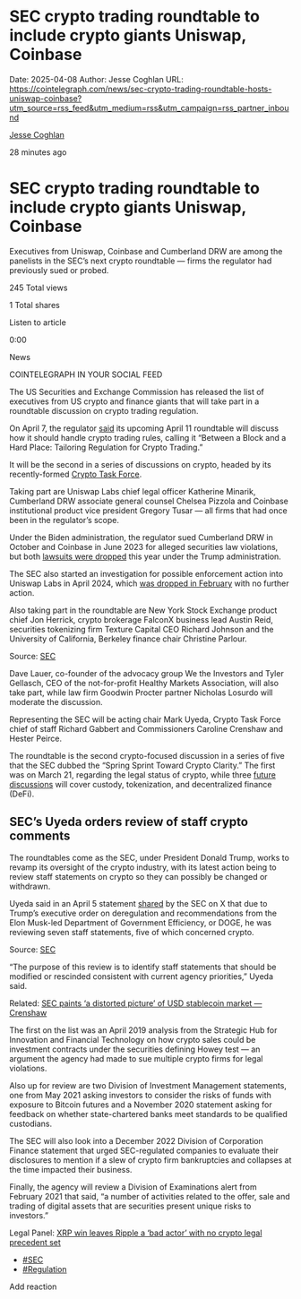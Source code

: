 # SEC crypto trading roundtable to include crypto giants Uniswap, Coinbase

Date: 2025-04-08
Author: Jesse Coghlan
URL: https://cointelegraph.com/news/sec-crypto-trading-roundtable-hosts-uniswap-coinbase?utm_source=rss_feed&utm_medium=rss&utm_campaign=rss_partner_inbound

[ Jesse Coghlan ](/authors/jesse-coghlan)

28 minutes ago 

#  SEC crypto trading roundtable to include crypto giants Uniswap, Coinbase 

Executives from Uniswap, Coinbase and Cumberland DRW are among the panelists in the SEC’s next crypto roundtable — firms the regulator had previously sued or probed. 

245  Total views 

1  Total shares 

Listen to article 

[](https://s3.cointelegraph.com/audio/184894.c5185cf1-053c-42d3-9e20-a0f8b2ef5597.mp3 "Download as mp3")

0:00 

News 

COINTELEGRAPH IN YOUR SOCIAL FEED

The US Securities and Exchange Commission has released the list of executives from US crypto and finance giants that will take part in a roundtable discussion on crypto trading regulation.

On April 7, the regulator [said](https://www.sec.gov/newsroom/press-releases/2025-61 "null") its upcoming April 11 roundtable will discuss how it should handle crypto trading rules, calling it “Between a Block and a Hard Place: Tailoring Regulation for Crypto Trading.”

It will be the second in a series of discussions on crypto, headed by its recently-formed [Crypto Task Force](https://cointelegraph.com/learn/articles/sec-crypto-task-force "null").

Taking part are Uniswap Labs chief legal officer Katherine Minarik, Cumberland DRW associate general counsel Chelsea Pizzola and Coinbase institutional product vice president Gregory Tusar — all firms that had once been in the regulator’s scope.

Under the Biden administration, the regulator sued Cumberland DRW in October and Coinbase in June 2023 for alleged securities law violations, but both [lawsuits were dropped](https://cointelegraph.com/news/sec-to-dismiss-lawsuit-cumberland-drw "null") this year under the Trump administration.

The SEC also started an investigation for possible enforcement action into Uniswap Labs in April 2024, which [was dropped in February](https://cointelegraph.com/news/sec-investigation-uniswap-dropped "null") with no further action.

Also taking part in the roundtable are New York Stock Exchange product chief Jon Herrick, crypto brokerage FalconX business lead Austin Reid, securities tokenizing firm Texture Capital CEO Richard Johnson and the University of California, Berkeley finance chair Christine Parlour.

Source: [SEC](https://x.com/SECGov/status/1909313001808671109 "https://x.com/SECGov/status/1909313001808671109")

Dave Lauer, co-founder of the advocacy group We the Investors and Tyler Gellasch, CEO of the not-for-profit Healthy Markets Association, will also take part, while law firm Goodwin Procter partner Nicholas Losurdo will moderate the discussion.

Representing the SEC will be acting chair Mark Uyeda, Crypto Task Force chief of staff Richard Gabbert and Commissioners Caroline Crenshaw and Hester Peirce.

The roundtable is the second crypto-focused discussion in a series of five that the SEC dubbed the “Spring Sprint Toward Crypto Clarity.” The first was on March 21, regarding the legal status of crypto, while three [future discussions](https://cointelegraph.com/news/sec-4-more-crypto-roundtables-trading-custody-tokenization-defi "null") will cover custody, tokenization, and decentralized finance (DeFi).

## SEC’s Uyeda orders review of staff crypto comments

The roundtables come as the SEC, under President Donald Trump, works to revamp its oversight of the crypto industry, with its latest action being to review staff statements on crypto so they can possibly be changed or withdrawn.

Uyeda said in an April 5 statement [shared](https://x.com/SECGov/status/1908546943686492633 "null") by the SEC on X that due to Trump’s executive order on deregulation and recommendations from the Elon Musk-led Department of Government Efficiency, or DOGE, he was reviewing seven staff statements, five of which concerned crypto.

Source: [SEC](https://x.com/SECGov/status/1908546943686492633 "https://x.com/SECGov/status/1908546943686492633")

“The purpose of this review is to identify staff statements that should be modified or rescinded consistent with current agency priorities,” Uyeda said.

Related: [SEC paints ‘a distorted picture’ of USD stablecoin market — Crenshaw](https://cointelegraph.com/news/us-sec-stablecoin-guidelines-challenged-caroline-crenshaw "null")

The first on the list was an April 2019 analysis from the Strategic Hub for Innovation and Financial Technology on how crypto sales could be investment contracts under the securities defining Howey test — an argument the agency had made to sue multiple crypto firms for legal violations.

Also up for review are two Division of Investment Management statements, one from May 2021 asking investors to consider the risks of funds with exposure to Bitcoin futures and a November 2020 statement asking for feedback on whether state-chartered banks meet standards to be qualified custodians.

The SEC will also look into a December 2022 Division of Corporation Finance statement that urged SEC-regulated companies to evaluate their disclosures to mention if a slew of crypto firm bankruptcies and collapses at the time impacted their business.

Finally, the agency will review a Division of Examinations alert from February 2021 that said, “a number of activities related to the offer, sale and trading of digital assets that are securities present unique risks to investors.” 

Legal Panel: [XRP win leaves Ripple a ‘bad actor’ with no crypto legal precedent set](https://cointelegraph.com/magazine/xrp-ripple-bad-actor-no-precedent-legal/ "null")

  * [#SEC ](/tags/sec)
  * [#Regulation ](/tags/regulation)



Add reaction 

